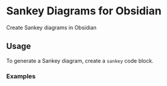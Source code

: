 # Sankey Diagrams for Obsidian

Create Sankey diagrams in Obsidian

## Usage

To generate a Sankey diagram, create a `sankey` code block.

### Examples